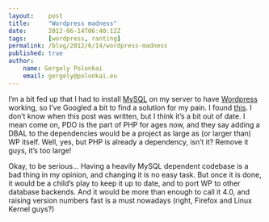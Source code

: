 ```yaml
---
layout:    post
title:     "Wordpress madness"
date:      2012-06-14T06:40:12Z
tags:      [wordpress, ranting]
permalink: /blog/2012/6/14/wordpress-madness
published: true
author:
    name: Gergely Polonkai
    email: gergely@polonkai.eu
---
```


I’m a bit fed up that I had to install [MySQL](http://www.mysql.com/) on my
server to have [Wordpress](http://wordpress.org/) working, so I’ve Googled a
bit to find a solution for my pain. I found
[this](http://codex.wordpress.org/Using_Alternative_Databases). I don’t know when
this post was written, but I think it’s a bit out of date. I mean come on, PDO
is the part of PHP for ages now, and they say adding a DBAL to the dependencies
would be a project as large as (or larger than) WP itself. Well,
yes, but PHP is already a dependency, isn’t it? Remove it guys, it’s too
large!

Okay, to be serious… Having a heavily MySQL dependent codebase is a bad
thing in my opinion, and changing it is no easy task. But once it is done, it
would be a child’s play to keep it up to date, and to port WP to other
database backends. And it would be more than enough to call it 4.0, and
raising version numbers fast is a must nowadays (right, Firefox and Linux
Kernel guys?)
